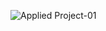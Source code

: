 ![Applied Project-01](https://user-images.githubusercontent.com/92542287/206814764-b16dd63d-812e-481a-9c68-00358418b83a.jpg)
